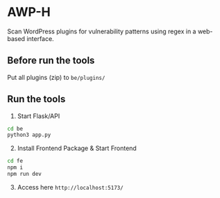 # AWP-H

Scan WordPress plugins for vulnerability patterns using regex in a web-based interface.

## Before run the tools
Put all plugins (zip) to `be/plugins/`

## Run the tools
1. Start Flask/API
``` bash
cd be
python3 app.py
```

2. Install Frontend Package & Start Frontend
```bash
cd fe
npm i
npm run dev
```

3.  Access here `http://localhost:5173/`